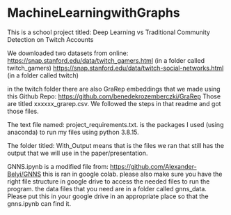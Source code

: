 # MachineLearningwithGraphs

This is a school project titled:
Deep Learning vs Traditional Community Detection on Twitch Accounts

We downloaded two datasets from online:
https://snap.stanford.edu/data/twitch_gamers.html (in a folder called twitch_gamers)
https://snap.stanford.edu/data/twitch-social-networks.html (in a folder called twitch)

in the twitch folder there are also GraRep embeddings that we made using this Github Repo: https://github.com/benedekrozemberczki/GraRep
Those are titled xxxxxx_grarep.csv.
We followed the steps in that readme and got those files.

The text file named: project_requirements.txt.
is the packages I used (using anaconda) to run my files using python 3.8.15.

The folder titled: With_Output
means that is the files we ran that still has the output that we will use in the paper/presentation. 

GNNS.ipynb
is a modified file from: https://github.com/Alexander-Belyi/GNNS
this is ran in google colab. please also make sure you have the right file structure in google drive to access the needed files to run the program. 
the data files that you need are in a folder called gnns_data. Please put this in your google drive in an appropriate place so that the gnns.ipynb can find it.
